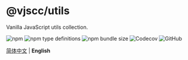 # @vjscc/utils

Vanilla JavaScript utils collection.

![npm](https://img.shields.io/npm/v/@vjscc/utils?logo=npm&style=flat-square)
![npm type definitions](https://img.shields.io/npm/types/@vjscc/utils?logo=typescript&style=flat-square)
![npm bundle size](https://img.shields.io/bundlephobia/min/@vjscc/utils?logo=npm&style=flat-square)
![Codecov](https://img.shields.io/codecov/c/github/vjscc/utils?logo=codecov&style=flat-square)
![GitHub](https://img.shields.io/github/license/vjscc/utils?logo=github&style=flat-square)

[简体中文](./README_zh.md) | **English**
